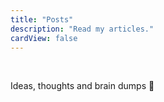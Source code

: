 ```yaml
---
title: "Posts"
description: "Read my articles."
cardView: false
---
```

<br> 

Ideas, thoughts and brain dumps 🧠

